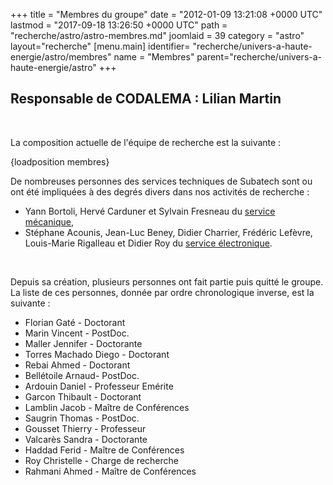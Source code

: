 +++
title = "Membres du groupe"
date = "2012-01-09 13:21:08 +0000 UTC"
lastmod = "2017-09-18 13:26:50 +0000 UTC"
path = "recherche/astro/astro-membres.md"
joomlaid = 39
category = "astro"
layout="recherche"
[menu.main]
  identifier= "recherche/univers-a-haute-energie/astro/membres"
  name = "Membres"
  parent="recherche/univers-a-haute-energie/astro"
+++
<h2><strong><span>Responsable de CODALEMA : Lilian Martin</span></strong></h2>
<p> </p>
<p>La composition actuelle de l'équipe de recherche est la suivante :</p>
<p>{loadposition membres}</p>
<p><span>De nombreuses personnes des services techniques de Subatech sont ou ont été impliquées à des degrés divers dans nos activités de recherche :</span></p>
<ul>
<li>Yann Bortoli, Hervé Carduner et Sylvain Fresneau du <a href="services-techniques-et-administration/mecanique/presentation.md">service mécanique</a>,</li>
<li>Stéphane Acounis, Jean-Luc Beney, Didier Charrier, Frédéric Lefèvre, Louis-Marie Rigalleau et Didier Roy du <a href="services-techniques-et-administration/electronique/service-electronique.md">service électronique</a>.</li>
</ul>
<p> </p>
<p>Depuis sa création, plusieurs personnes ont fait partie puis quitté le groupe. La liste de ces personnes, donnée par ordre chronologique inverse, est la suivante :</p>
<ul>
<li>Florian Gaté - Doctorant</li>
<li>Marin Vincent - PostDoc.</li>
<li>Maller Jennifer - Doctorante</li>
<li>Torres Machado Diego - Doctorant</li>
<li>Rebai Ahmed - Doctorant</li>
<li>Bellétoile Arnaud- PostDoc.</li>
<li>Ardouin Daniel - Professeur Emérite</li>
<li>Garcon Thibault - Doctorant</li>
<li>Lamblin Jacob - Maître de Conférences</li>
<li>Saugrin Thomas - PostDoc.</li>
<li>Gousset Thierry - Professeur</li>
<li>Valcarès Sandra - Doctorante</li>
<li>Haddad Ferid - Maître de Conférences</li>
<li>Roy Christelle - Charge de recherche</li>
<li>Rahmani Ahmed - Maître de Conférences</li>
</ul>
<p> </p>
<p> </p>